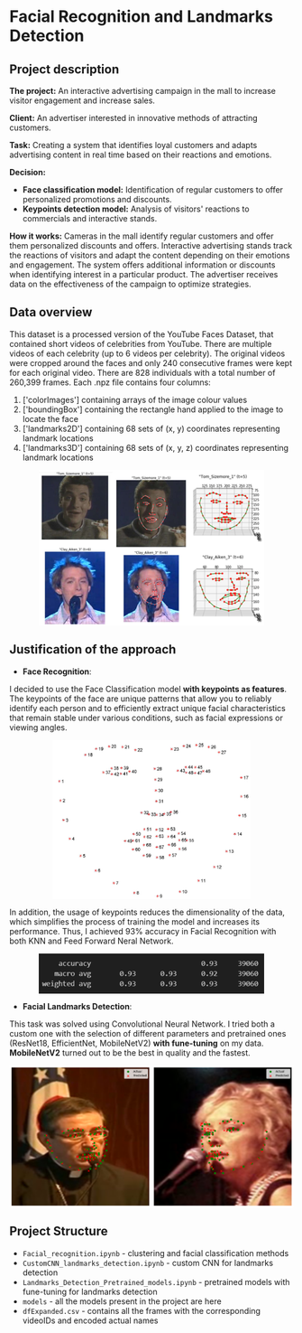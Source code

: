 # Facial Recognition and Landmarks Detection

## Project description

__The project:__ An interactive advertising campaign in the mall to increase visitor engagement and increase sales.

__Client:__ An advertiser interested in innovative methods of attracting customers.

__Task:__ Creating a system that identifies loyal customers and adapts advertising content in real time based on their reactions and emotions.

__Decision:__
+ **Face classification model:** Identification of regular customers to offer personalized promotions and discounts.
+ **Keypoints detection model:** Analysis of visitors' reactions to commercials and interactive stands.

__How it works:__
Cameras in the mall identify regular customers and offer them personalized discounts and offers.
Interactive advertising stands track the reactions of visitors and adapt the content depending on their emotions and engagement.
The system offers additional information or discounts when identifying interest in a particular product.
The advertiser receives data on the effectiveness of the campaign to optimize strategies.

## Data overview

This dataset is a processed version of the YouTube Faces Dataset, that contained short videos of celebrities from YouTube. There are multiple videos of each celebrity (up to 6 videos per celebrity). The original videos were cropped around the faces and only 240 consecutive frames were kept for each original video.
There are 828 individuals with a total number of 260,399 frames.
Each .npz file contains four columns: 
1. ['colorImages'] containing arrays of the image colour values 
2. ['boundingBox'] containing the rectangle hand applied to the image to locate the face 
3. ['landmarks2D'] containing 68 sets of (x, y) coordinates representing landmark locations 
4. ['landmarks3D'] containing 68 sets of (x, y, z) coordinates representing landmark locations
<p align="center"> <img src="images/sample_dataset.png" align="middle" alt="drawing" width="400px"> </p>

## Justification of the approach

+ __Face Recognition__:

I decided to use the Face Classification model __with keypoints as features__. The keypoints of the face are unique patterns that allow you to reliably identify each person and to efficiently extract unique facial characteristics that remain stable under various conditions, such as facial expressions or viewing angles.
<p align="center"> <img src="images/landmarks_numbered.jpg" align="middle" alt="drawing" width="350px"> </p>

In addition, the usage of keypoints reduces the dimensionality of the data, which simplifies the process of training the model and increases its performance. Thus, I achieved 93% accuracy in Facial Recognition with both KNN and Feed Forward Neral Network.
<p align="center"> <img src="images/93_accuracy.png" align="middle" alt="drawing" width="400px"> </p> 

+ __Facial Landmarks Detection__:
  
This task was solved using Convolutional Neural Network. I tried both a custom one with the selection of different parameters and pretrained ones (ResNet18, EfficientNet, MobileNetV2) __with fune-tuning__ on my data. __MobileNetV2__ turned out to be the best in quality and the fastest.
<p align="center"> <img src="images/landmarks_detection_mobilenet.png" align="middle" alt="drawing" width="600px"> </p>

## Project Structure

+ `Facial_recognition.ipynb` - clustering and facial classification methods
+ `CustomCNN_landmarks_detection.ipynb` - custom CNN for landmarks detection
+ `Landmarks_Detection_Pretrained_models.ipynb` - pretrained models with fune-tuning for landmarks detection
+ `models` - all the models present in the project are here
+ `dfExpanded.csv` - contains all the frames with the corresponding videoIDs and encoded actual names
